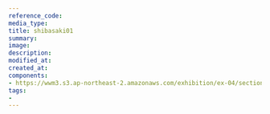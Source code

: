 ```yaml
---
reference_code:
media_type:
title: shibasaki01
summary:
image:
description:
modified_at:
created_at:
components:
- https://wwm3.s3.ap-northeast-2.amazonaws.com/exhibition/ex-04/section-03/양징자/shibasaki01.bmp
tags:
-
---
```

